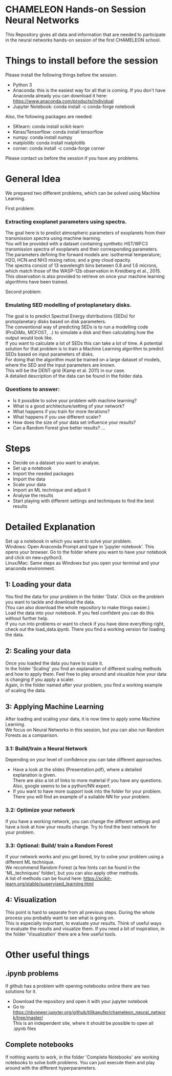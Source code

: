 # CHAMELEON Hands-on Session Neural Networks
This Repository gives all data and information that are needed to participate in the neural networks hands-on session of the first CHAMELEON school.

# Things to install before the session

Please install the following things before the session.

- Python 3
- Anaconda: this is the easiest way for all that is coming. If you don't have Anaconda already you can download it here: https://www.anaconda.com/products/individual </br>
- Jupyter Notebook: conda install -c conda-forge notebook</br> 

Also, the following packages are needed:
- SKlearn: conda install scikit-learn
- Keras/Tensorflow: conda install tensorflow
- numpy: conda install numpy
- matplotlib: conda install matplotlib
- corner: conda install -c conda-forge corner

Please contact us before the session if you have any problems. </br>

# General Idea

We prepared two different problems, which can be solved using Machine Learning. </br>

First problem:</br>
### Extracting exoplanet parameters using spectra.</br>
The goal here is to predict atmospheric parameters of exoplanets from their transmission spectra using machine learning.</br>
You will be provided with a dataset containing synthetic HST/WFC3 transmission spectra of exoplanets and their corresponding parameters.</br>
The parameters defining the forward models are: isothermal temperature; H2O, HCN and NH3 mixing ratios; and a grey cloud opacity.</br>
The spectra consist of 13 wavelength bins between 0.8 and 1.6 microns, which match those of the WASP-12b observation in Kreidberg et al., 2015.</br>
This observation is also provided to retrieve on once your machine learning algorithms have been trained.</br>

Second problem: </br>
### Emulating SED modelling of protoplanetary disks. </br>
The goal is to predict Spectral Energy distributions (SEDs) for protoplanetary disks based on disk parameters. </br>
The conventional way of predicting SEDs is to run a modelling code (ProDiMo, MCFOST, ..) to simulate a disk and then calculating how the output would look like.</br>
If you want to calculate a lot of SEDs this can take a lot of time. A potential solution for that problem is to train a Machine Learning algorithm to predict SEDs based on input parameters of disks. </br>
For doing that the algorithm must be trained on a large dataset of models, where the SED and the input parameters are known. </br>
This will be the DENT-grid (Kamp et al. 2011) in our case. </br> 
A detailed description of the data can be found in the folder data. </br>


### Questions to answer:
- Is it possible to solve your problem with machine learning?
- What is a good architecture/setting of your network?
- What happens if you train for more iterations?
- What happens if you use different scaler?
- How does the size of your data set influence your results?
- Can a Random Forest give better results?
...

# Steps
- Decide on a dataset you want to analyse.
- Set up a notebook 
- Import the needed packages
- Import the data
- Scale your data
- Import an ML technique and adjust it
- Analyse the results
- Start playing with different settings and techniques to find the best results

# Detailed Explanation

Set up a notebook in which you want to solve your problem. </br>
Windows: Open Anaconda Prompt and type in 'jupyter notebook'. This opens your browser. Go to the folder where you want to have your notebook and click on new+python3. </br>
Linux/Mac: Same steps as Windows but you open your terminal and your anaconda environment.


## 1: Loading your data

You find the data for your problem in the folder 'Data'. Click on the problem you want to tackle and download the data. </br>
(You can also download the whole repository to make things easier.) </br>
Load the data into your notebook. If you feel confident you can do this without further help. </br>
If you run into problems or want to check if you have done everything right, check out the load_data.ipynb. There you find a working version for loading the data.

## 2: Scaling your data

Once you loaded the data you have to scale it. </br>
In the folder 'Scaling' you find an explanation of different scaling methods and how to apply them.
Feel free to play around and visualize how your data is changing if you apply a scaler. </br>
Again, in the folder named after your problem, you find a working example of scaling the data. </br>


## 3: Applying Machine Learning

After loading and scaling your data, it is now time to apply some Machine Learning.</br>
We focus on Neural Networks in this session, but you can also run Random Forests as a comparison.</br>

### 3.1: Build/train a Neural Network

Depending on your level of confidence you can take different approaches.
- Have a look at the slides (Presentation.pdf), where a detailed explanation is given. </br>
  There are also a lot of links to more material if you have any questions. Also, google seems to be a python/NN expert.
- If you want to have more support look into the folder for your problem. There you will find an example of a suitable NN for your problem.

### 3.2: Optimize your network

If you have a working network, you can change the different settings and have a look at how your results change. Try to find the best network for your problem.

### 3.3: Optional: Build/ train a Random Forest

If your network works and you get bored, try to solve your problem using a different ML technique. </br>
We recommend Random Forest (a few hints can be found in the 'ML_techniques' folder), but you can also apply other methods. </br>
A list of methods can be found here: https://scikit-learn.org/stable/supervised_learning.html </br>

## 4: Visualization

This point is hard to separate from all previous steps. During the whole process you probably want to see what is going on. </br>
This is especially important, to evaluate your results. Think of useful ways to evaluate the results and visualize them. If you need a bit of inspiration, in the folder 'Visualization' there are a few useful tools.

# Other useful things

## .ipynb problems
If github has a problem with opening notebooks online there are two solutions for it.
- Download the repository and open it with your jupyter notebook
- Go to https://nbviewer.jupyter.org/github/tillkaeufer/chameleon_neural_network/tree/master/ </br>
  This is an independent site, where it should be possible to open all .ipynb files
  
## Complete notebooks
If nothing wants to work, in the folder 'Complete Notebooks' are working notebooks to solve both problems. You can just execute them and play around with the different hyperparameters.
